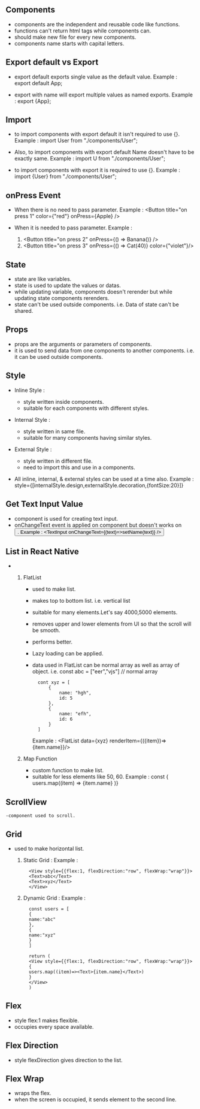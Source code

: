 ## Components

- components are the independent and reusable code like functions.
- functions can't return html tags while components can.
- should make new file for every new components.
- components name starts with capital letters.

## Export default vs Export

- export default exports single value as the default value.
  Example :
  export default App;

- export with name will export multiple values as named exports.
  Example :
  export {App};

## Import

- to import components with export default it isn't required to use {}.
  Example :
  import User from "./components/User";
- Also, to import components with export default Name doesn't have to be exactly same.
  Example :
  import U from "./components/User";

- to import components with export it is required to use {}.
  Example :
  import {User} from "./components/User";

## onPress Event

- When there is no need to pass parameter.
  Example :
  <Button title="on press 1" color={"red"} onPress={Apple} />

- When it is needed to pass parameter.
  Example :
  1. <Button title="on press 2" onPress={() => Banana()} />
  2. <Button title="on press 3" onPress={() => Cat(40)} color={"violet"}/>

## State

- state are like variables.
- state is used to update the values or datas.
- while updating variable, components doesn't rerender but while updating state components rerenders.
- state can't be used outside components.
  i.e. Data of state can't be shared.

## Props

- props are the arguments or parameters of components.
- it is used to send data from one components to another components.
  i.e. it can be used outside components.

## Style

- Inline Style :

  - style written inside components.
  - suitable for each components with different styles.

- Internal Style :

  - style written in same file.
  - suitable for many components having similar styles.

- External Style :

  - style written in different file.
  - need to import this and use in a components.

- All inline, internal, & external styles can be used at a time also.
  Example :
  style={[internalStyle.design,externalStyle.decoration,{fontSize:20}]}

## Get Text Input Value

- <TextInput/> component is used for creating text input.
- onChangeText event is applied on <TextInput/> component but doesn't works on <Button/>.
  Example :
  <TextInput onChangeText={(text)=>setName(text)} />

## List in React Native

- 1.  FlatList

      - used to make list.
      - makes top to bottom list.
        i.e. vertical list
      - suitable for many elements.Let's say 4000,5000 elements.
      - removes upper and lower elements from UI so that the scroll will be smooth.
      - performs better.
      - Lazy loading can be applied.
      - data used in FlatList can be normal array as well as array of object.
        i.e. const abc = ["eer","vjs"] // normal array

              cont xyz = [
                  {
                      name: "hgh",
                      id: 5
                  },
                  {
                      name: "efh",
                      id: 6
                  }
              ]

        Example :
        <FlatList
        data={xyz}
        renderItem={({item})=><Text>{item.name}</Text>}/>

  2.  Map Function
      - custom function to make list.
      - suitable for less elements like 50, 60.
        Example :
        const
        <ScrollView>
        {
        users.map((item) => <Text>{item.name}</Text>
        )}
        </ScrollView>

## ScrollView

    -component used to scroll.

## Grid

- used to make horizontal list.

  1.  Static Grid :
      Example :

            <View style={{flex:1, flexDirection:"row", flexWrap:"wrap"}}>
            <Text>abc</Text>
            <Text>xyz</Text>
            </View>

  2.  Dynamic Grid :
      Example :

            const users = [
            {
            name:"abc"
            },
            {
            name:"xyz"
            }
            ]

            return (
            <View style={{flex:1, flexDirection:"row", flexWrap:"wrap"}}>
            {
            users.map((item)=><Text>{item.name}</Text>)
            }
            </View>
            )

## Flex

- style flex:1 makes flexible.
- occupies every space available.

## Flex Direction

- style flexDirection gives direction to the list.

## Flex Wrap

- wraps the flex.
- when the screen is occupied, it sends element to the second line.
